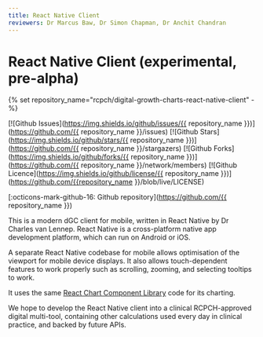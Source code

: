 ```yaml
---
title: React Native Client
reviewers: Dr Marcus Baw, Dr Simon Chapman, Dr Anchit Chandran
---
```


# React Native Client (experimental, pre-alpha)

{% set repository_name="rcpch/digital-growth-charts-react-native-client" -%}

[![Github Issues](https://img.shields.io/github/issues/{{ repository_name }})](https://github.com/{{ repository_name }}/issues)
[![Github Stars](https://img.shields.io/github/stars/{{ repository_name }})](https://github.com/{{ repository_name }}/stargazers)
[![Github Forks](https://img.shields.io/github/forks/{{ repository_name }})](https://github.com/{{ repository_name }}/network/members)
[![Github Licence](https://img.shields.io/github/license/{{ repository_name }})](https://github.com/{{repository_name }}/blob/live/LICENSE)

[:octicons-mark-github-16: Github repository](https://github.com/{{ repository_name }})

<!-- :material-web: (link to follow) -->

<!-- ![image](image) -->

This is a modern dGC client for mobile, written in React Native by Dr Charles van Lennep. React Native is a cross-platform native app development platform, which can run on Android or iOS.

A separate React Native codebase for mobile allows optimisation of the viewport for mobile device displays. It also allows touch-dependent features to work properly such as scrolling, zooming, and selecting tooltips to work.

It uses the same [React Chart Component Library](../products/react-component.md) code for its charting.

We hope to develop the React Native client into a clinical RCPCH-approved digital multi-tool, containing other calculations used every day in clinical practice, and backed by future APIs.
